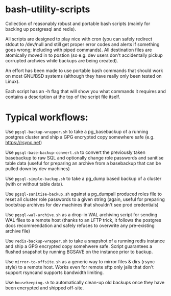 # bash-utility-scripts
Collection of reasonably robust and portable bash scripts (mainly for backing up postgresql and redis).

All scripts are designed to play nice with cron (you can safely redirect stdout to /dev/null and still
get proper error codes and alerts if something goes wrong; including with piped commands). All destination
files are atomically moved in to postion (so e.g. dev users don't accidentally pickup corrupted archvies
while backups are being created).

An effort has been made to use portable bash commands that should work on most GNU/BSD systems (although
they have really only been tested on Linux).

Each script has an -h flag that will show you what commands it requires and contains a description at the top
of the script file itself.

# Typical workflows:
Use `pgsql-backup-wrapper.sh` to take a pg_basebackup of a running postgres cluster and ship a GPG encrypted
copy somewhere safe (e.g. https://rsync.net)

Use `pgsql-base-backup-convert.sh` to convert the previously taken basebackup to raw SQL and optionally change
role passwords and sanitise table data (useful for preparing an archive from a basebackup that can be pulled
down by dev machines)

Use `pgsql-simple-backup.sh` to take a pg_dump based backup of a cluster (with or without table data).

Use `pgsql-sanitise-backup.sh` against a pg_dumpall produced roles file to reset all cluster role passwords to
a given string (again, useful for preparing bootstrap archives for dev machines that shouldn't see prod
credentials)

Use `pgsql-wal-archive.sh` as a drop-in WAL archiving script for sending WAL files to a remote host (thanks to
an LFTP trick, it follows the postgres docs recommendation and safely refuses to overwrite any pre-existing
archive file)

Use `redis-backup-wrapper.sh` to take a snapshot of a running redis instance and ship a GPG encrypted copy
somehwere safe. Script guarantees a flushed snapshot by running BGSAVE on the instance prior to backup.

Use `mirror-to-offsite.sh` as a generic way to mirror files & dirs (rsync style) to a remote host. Works even
for remote sftp only jails that don't support rsyncand supports bandwidth limiting.

Use `housekeeping.sh` to automatically clean-up old backups once they have been encrypted and shipped off-site.

